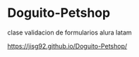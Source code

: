 # Doguito-Petshop
clase validacion de formularios alura latam

https://jisg92.github.io/Doguito-Petshop/

